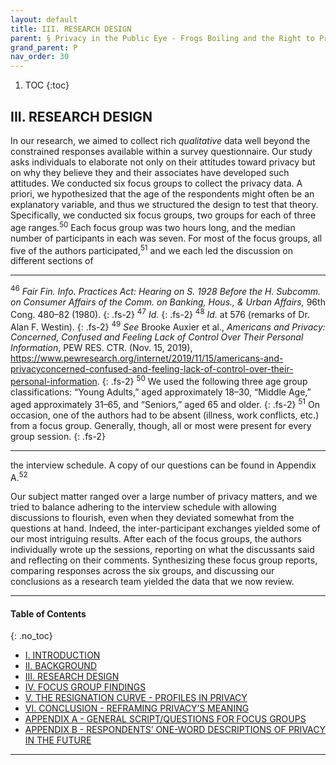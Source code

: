 ```yaml
---
layout: default
title: III. RESEARCH DESIGN
parent: § Privacy in the Public Eye - Frogs Boiling and the Right to Privacy 
grand_parent: P
nav_order: 30 
---
```

<style>
.dont-break-out {
  /* These are technically the same, but use both */
  overflow-wrap: break-word;
  word-wrap: break-word;

     -ms-word-break: break-all;
  /* This is the dangerous one in WebKit, as it breaks things wherever */
  word-break: break-all;
  /* Instead use this non-standard one: */
  word-break: break-word;
}

.youtube-container {
    position: relative;
    width: 100%;
    height: 0;
    padding-bottom: 56.25%;
}
.youtube-video {
    position: absolute;
    top: 0;
    left: 0;
    width: 100%;
    height: 100%;
}

</style>

<div class="dont-break-out" markdown="1">

1. TOC
{:toc}

## III. RESEARCH DESIGN
In our research, we aimed to collect rich *qualitative* data well beyond the constrained responses available within a survey questionnaire. Our study asks individuals to elaborate not only on their attitudes toward privacy but on why they believe they and their associates have developed such attitudes. We conducted six focus groups to collect the privacy data. A priori, we hypothesized that the age of the respondents might often be an explanatory variable, and thus we structured the design to test that theory. Specifically, we conducted six focus groups, two groups for each of three age ranges.<sup>50</sup> Each focus group was two hours long, and the median number of participants in each was seven. For most of the focus groups, all five of the authors participated,<sup>51</sup> and we each led the discussion on different sections of

***

<sup>46</sup> *Fair Fin. Info. Practices Act: Hearing on S. 1928 Before the H. Subcomm. on Consumer Affairs of the Comm. on Banking, Hous., & Urban Affairs,* 96th Cong. 480–82 (1980). 
{: .fs-2}
<sup>47</sup> *Id.*
{: .fs-2}
<sup>48</sup> *Id.* at 576 (remarks of Dr. Alan F. Westin).
{: .fs-2}
<sup>49</sup> *See* Brooke Auxier et al., *Americans and Privacy: Concerned, Confused and Feeling Lack of Control Over Their Personal Information*, PEW RES. CTR. (Nov. 15, 2019), https://www.pewresearch.org/internet/2019/11/15/americans-and-privacyconcerned-confused-and-feeling-lack-of-control-over-their-personal-information. 
{: .fs-2}
<sup>50</sup> We used the following three age group classifications: “Young Adults,” aged approximately 18–30, “Middle Age,” aged approximately 31–65, and “Seniors,” aged 65 and older. 
{: .fs-2}
<sup>51</sup> On occasion, one of the authors had to be absent (illness, work conflicts, etc.) from a focus group. Generally, though, all or most were present for every group session.
{: .fs-2}
***

the interview schedule. A copy of our questions can be found in Appendix A.<sup>52</sup>

Our subject matter ranged over a large number of privacy matters, and we tried to balance adhering to the interview schedule with allowing discussions to flourish, even when they deviated somewhat from the questions at hand. Indeed, the inter-participant exchanges yielded some of our most intriguing results. After each of the focus groups, the authors individually wrote up the sessions, reporting on what the discussants said and reflecting on their comments. Synthesizing these focus group reports, comparing responses across the six groups, and discussing our conclusions as a research team yielded the data that we now review.

***

#### Table of Contents
{: .no_toc}

<ul><li> <a href="/docs/P/Privacy-in-the-Public-Eye%20-Frogs-Boiling-and-the-Right-to-Privacy-1/">I. INTRODUCTION</a></li><li> <a href="/docs/P/Privacy-in-the-Public-Eye%20-Frogs-Boiling-and-the-Right-to-Privacy-2/">II. BACKGROUND</a></li><li> <a href="/docs/P/Privacy-in-the-Public-Eye%20-Frogs-Boiling-and-the-Right-to-Privacy-3/">III. RESEARCH DESIGN</a></li><li> <a href="/docs/P/Privacy-in-the-Public-Eye%20-Frogs-Boiling-and-the-Right-to-Privacy-4/">IV. FOCUS GROUP FINDINGS</a></li><li> <a href="/docs/P/Privacy-in-the-Public-Eye%20-Frogs-Boiling-and-the-Right-to-Privacy-5/">V. THE RESIGNATION CURVE - PROFILES IN PRIVACY</a></li><li> <a href="/docs/P/Privacy-in-the-Public-Eye%20-Frogs-Boiling-and-the-Right-to-Privacy-6/">VI. CONCLUSION - REFRAMING PRIVACY’S MEANING</a></li><li> <a href="/docs/P/Privacy-in-the-Public-Eye%20-Frogs-Boiling-and-the-Right-to-Privacy-7/">APPENDIX A - GENERAL SCRIPT/QUESTIONS FOR FOCUS GROUPS</a></li><li> <a href="/docs/P/Privacy-in-the-Public-Eye%20-Frogs-Boiling-and-the-Right-to-Privacy-8/">APPENDIX B - RESPONDENTS’ ONE-WORD DESCRIPTIONS OF PRIVACY IN THE FUTURE</a></li></ul>

***

</div>
